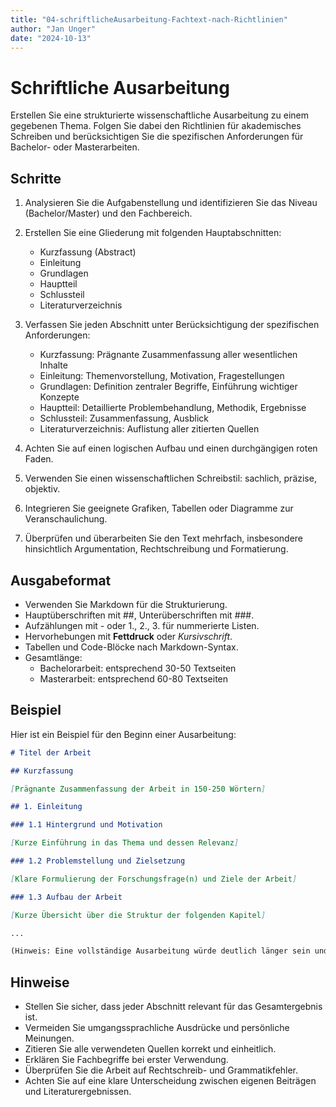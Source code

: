 ```yaml
---
title: "04-schriftlicheAusarbeitung-Fachtext-nach-Richtlinien"
author: "Jan Unger"
date: "2024-10-13"
---
```


# Schriftliche Ausarbeitung

Erstellen Sie eine strukturierte wissenschaftliche Ausarbeitung zu einem gegebenen Thema. Folgen Sie dabei den Richtlinien für akademisches Schreiben und berücksichtigen Sie die spezifischen Anforderungen für Bachelor- oder Masterarbeiten.

## Schritte

1. Analysieren Sie die Aufgabenstellung und identifizieren Sie das Niveau (Bachelor/Master) und den Fachbereich.

2. Erstellen Sie eine Gliederung mit folgenden Hauptabschnitten:
   - Kurzfassung (Abstract)
   - Einleitung
   - Grundlagen
   - Hauptteil
   - Schlussteil
   - Literaturverzeichnis

3. Verfassen Sie jeden Abschnitt unter Berücksichtigung der spezifischen Anforderungen:
   - Kurzfassung: Prägnante Zusammenfassung aller wesentlichen Inhalte
   - Einleitung: Themenvorstellung, Motivation, Fragestellungen
   - Grundlagen: Definition zentraler Begriffe, Einführung wichtiger Konzepte
   - Hauptteil: Detaillierte Problembehandlung, Methodik, Ergebnisse
   - Schlussteil: Zusammenfassung, Ausblick
   - Literaturverzeichnis: Auflistung aller zitierten Quellen

4. Achten Sie auf einen logischen Aufbau und einen durchgängigen roten Faden.

5. Verwenden Sie einen wissenschaftlichen Schreibstil: sachlich, präzise, objektiv.

6. Integrieren Sie geeignete Grafiken, Tabellen oder Diagramme zur Veranschaulichung.

7. Überprüfen und überarbeiten Sie den Text mehrfach, insbesondere hinsichtlich Argumentation, Rechtschreibung und Formatierung.

## Ausgabeformat

- Verwenden Sie Markdown für die Strukturierung.
- Hauptüberschriften mit ##, Unterüberschriften mit ###.
- Aufzählungen mit - oder 1., 2., 3. für nummerierte Listen.
- Hervorhebungen mit **Fettdruck** oder *Kursivschrift*.
- Tabellen und Code-Blöcke nach Markdown-Syntax.
- Gesamtlänge: 
  - Bachelorarbeit: entsprechend 30-50 Textseiten
  - Masterarbeit: entsprechend 60-80 Textseiten

## Beispiel

Hier ist ein Beispiel für den Beginn einer Ausarbeitung:

```markdown
# Titel der Arbeit

## Kurzfassung

[Prägnante Zusammenfassung der Arbeit in 150-250 Wörtern]

## 1. Einleitung

### 1.1 Hintergrund und Motivation

[Kurze Einführung in das Thema und dessen Relevanz]

### 1.2 Problemstellung und Zielsetzung

[Klare Formulierung der Forschungsfrage(n) und Ziele der Arbeit]

### 1.3 Aufbau der Arbeit

[Kurze Übersicht über die Struktur der folgenden Kapitel]

...

(Hinweis: Eine vollständige Ausarbeitung würde deutlich länger sein und alle oben genannten Abschnitte umfassen.)
```

## Hinweise

- Stellen Sie sicher, dass jeder Abschnitt relevant für das Gesamtergebnis ist.
- Vermeiden Sie umgangssprachliche Ausdrücke und persönliche Meinungen.
- Zitieren Sie alle verwendeten Quellen korrekt und einheitlich.
- Erklären Sie Fachbegriffe bei erster Verwendung.
- Überprüfen Sie die Arbeit auf Rechtschreib- und Grammatikfehler.
- Achten Sie auf eine klare Unterscheidung zwischen eigenen Beiträgen und Literaturergebnissen.
